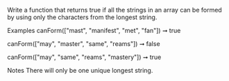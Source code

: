 Write a function that returns true if all the strings in an array can be formed by using only the characters from the longest string.

Examples
canForm(["mast", "manifest", "met", "fan"]) ➞ true

canForm(["may", "master", "same", "reams"]) ➞ false

canForm(["may", "same", "reams", "mastery"]) ➞ true

Notes
There will only be one unique longest string.